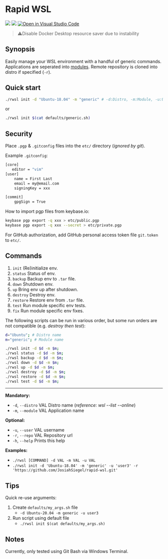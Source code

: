 # Rapid WSL

![](https://badgen.net/badge/icon/gitguardian/green?icon=gitguardian&label)
![](https://badgen.net/badge/icon/windows?icon=windows&label)
[![Open in Visual Studio Code](https://img.shields.io/badge/open%20in-vscode.dev-blue)](https://open.vscode.dev/JosiahSiegel/rapid-wsl)

>⚠️Disable Docker Desktop resource saver due to instability

## Synopsis

Easily manage your WSL environment with a handful of generic commands.
Applications are seperated into [modules](modules/).
Remote repository is cloned into distro if specified (`-r`).

## Quick start

```sh
./rwsl init -d "Ubuntu-18.04" -m "generic" # -d:Distro, -m:Module, -u:User, -r:Repo
```
or
```sh
./rwsl init $(cat defaults/generic.sh)
```

## Security

Place `.pgp` & `.gitconfig` files into the `etc/` directory (*ignored by git*).

Example `.gitconfig`:

```sh
[core]
   editor = "vim"
[user]
	name = First Last
	email = my@email.com
	signingKey = xxx

[commit]
	gpgSign = True
```

How to import pgp files from keybase.io:

```sh
keybase pgp export -q xxx > etc/public.pgp
keybase pgp export -q xxx --secret > etc/private.pgp
```

For GitHub authorization, add GitHub personal access token file `git.token` to `etc/`.

## Commands

1. `init` (Re)initialize env.
2. `status` Status of env.
3. `backup` Backup env to `.tar` file.
4. `down` Shutdown env.
5. `up` Bring env up after shutdown.
6. `destroy` Destroy env.
7. `restore` Restore env from `.tar` file.
8. `test` Run module specific env tests.
9. `fix` Run module specific env fixes.

The following scripts can be run in various order, but some run orders are not compatible (e.g. *destroy then test*):

```sh
d="Ubuntu"; # Distro name
m="generic"; # Module name

./rwsl init -d $d -m $m;
./rwsl status -d $d -m $m;
./rwsl backup -d $d -m $m;
./rwsl down -d $d -m $m;
./rwsl up -d $d -m $m;
./rwsl destroy -d $d -m $m;
./rwsl restore -d $d -m $m;
./rwsl test -d $d -m $m;

```
---

**Mandatory:**
 * `-d`, `--distro`  VAL  Distro name (*reference: wsl --list --online*)
 * `-m`, `--module`  VAL  Application name

**Optional:**
 * `-u`, `--user`    VAL  username
 * `-r`, `--repo`    VAL  Repository url
 * `-h`, `--help`         Prints this help

**Examples:** 
 * `./rwsl [COMMAND] -d VAL -m VAL -u VAL`
 * `./rwsl init -d 'Ubuntu-18.04' -m 'generic' -u 'user3' -r 'https://github.com/JosiahSiegel/rapid-wsl.git'`

## Tips

Quick re-use arguments:
  1. Create `defaults/my_args.sh` file
     * `-d Ubuntu-20.04 -m generic -u user3`
  2. Run script using default file
     * `./rwsl init $(cat defaults/my_args.sh)`

## Notes

Currently, only tested using Git Bash via Windows Terminal.
